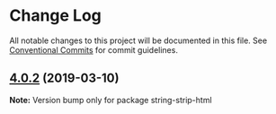# Change Log

All notable changes to this project will be documented in this file.
See [Conventional Commits](https://conventionalcommits.org) for commit guidelines.

## [4.0.2](https://gitlab.com/codsen/codsen/compare/string-strip-html@4.0.1...string-strip-html@4.0.2) (2019-03-10)

**Note:** Version bump only for package string-strip-html
